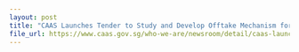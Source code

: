 ```yaml
---
layout: post
title: "CAAS Launches Tender to Study and Develop Offtake Mechanism for Sustainable Aviation Fuels in Singapore"
file_url: https://www.caas.gov.sg/who-we-are/newsroom/detail/caas-launches-tender-to-study-and-develop-offtake-mechanism-for-sustainable-aviation-fuels-in-singapore
---
```

